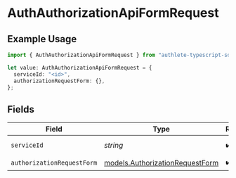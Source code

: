 # AuthAuthorizationApiFormRequest

## Example Usage

```typescript
import { AuthAuthorizationApiFormRequest } from "authlete-typescript-sdk/models/operations";

let value: AuthAuthorizationApiFormRequest = {
  serviceId: "<id>",
  authorizationRequestForm: {},
};
```

## Fields

| Field                                                                       | Type                                                                        | Required                                                                    | Description                                                                 |
| --------------------------------------------------------------------------- | --------------------------------------------------------------------------- | --------------------------------------------------------------------------- | --------------------------------------------------------------------------- |
| `serviceId`                                                                 | *string*                                                                    | :heavy_check_mark:                                                          | A service ID.                                                               |
| `authorizationRequestForm`                                                  | [models.AuthorizationRequestForm](../../models/authorizationrequestform.md) | :heavy_check_mark:                                                          | N/A                                                                         |